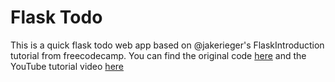 # Flask Todo

This is a quick flask todo web app based on @jakerieger's FlaskIntroduction tutorial from freecodecamp. 
You can find the original code [here](https://github.com/jakerieger/FlaskIntroduction) and the YouTube tutorial video [here](https://youtu.be/Z1RJmh_OqeA)